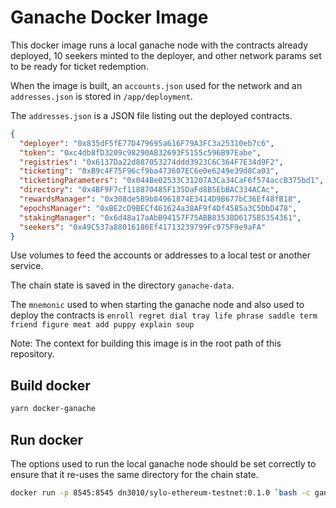 # Ganache Docker Image

This docker image runs a local ganache node with the contracts
already deployed, 10 seekers minted to the deployer, and other
network params set to be ready for ticket redemption.

When the image is built, an `accounts.json`
used for the network and an `addresses.json` is stored in
`/app/deployment`.

The `addresses.json` is a JSON file listing out the deployed
contracts.

```json
{
  "deployer": "0x835dF5fE77D479695a616F79A3FC3a25310eb7c6",
  "token": "0xc4db8fD3209c98290AB32693F5155c596B97Eabe",
  "registries": "0x6137Da22d887053274ddd3923C6C364F7E34d9F2",
  "ticketing": "0xB9c4F75F96cf9ba473607EC6e0e6249e39d8Ca03",
  "ticketingParameters": "0x044Be02533C31207A3Ca34CaF6f574accB375bd1",
  "directory": "0x4BF9F7cf118870485F135DaFd8B5EbBAC334ACAc",
  "rewardsManager": "0x308de5B9b84961874E3414D9B677bC36Ef48fB18",
  "epochsManager": "0xBE2cD9BECf461624a38AF9f4Df4585a3C5DbD478",
  "stakingManager": "0x6d48a17aAbB94157F75ABB83538D6175B5354361",
  "seekers": "0x49C537a88016186Ef41713239799Fc975F9e9aFA"
}
```

Use volumes to feed the accounts or addresses to a local test or
another service.

The chain state is saved in the directory `ganache-data`.

The `mnemonic` used to when starting the ganache node and also
used to deploy the contracts is
`enroll regret dial tray life phrase saddle term friend figure meat add puppy explain soup`

Note: The context for building this image is in the root path of
this repository.

## Build docker

```sh
yarn docker-ganache
```

## Run docker

The options used to run the local ganache node should be set correctly
to ensure that it re-uses the same directory for the chain state.

```sh
docker run -p 8545:8545 dn3010/sylo-ethereum-testnet:0.1.0 `bash -c ganache-cli --host 0.0.0.0 --db ganache-data --blockTime 5`
```
